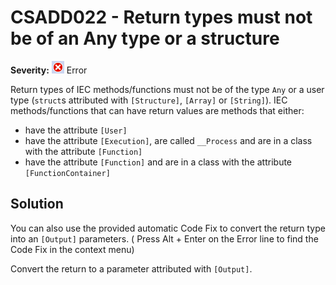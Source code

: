 # CSADD022 - Return types must not be of an Any type or a structure

**Severity:** ![Error](../images/Error.png) Error

Return types of IEC methods/functions must not be of the type `Any` or a user type (`struct`s attributed with `[Structure]`, `[Array]` or `[String]`).
IEC methods/functions that can have return values are methods that either:

* have the attribute `[User]`
* have the attribute `[Execution]`, are called `__Process` and are in a class with the attribute `[Function]`
* have the attribute `[Function]` and are in a class with the attribute `[FunctionContainer]`

## Solution

You can also use the provided automatic Code Fix to convert the return type into an `[Output]` parameters. ( Press Alt + Enter on the Error line to find the Code Fix in the context menu) 

Convert the return to a parameter attributed with `[Output]`.